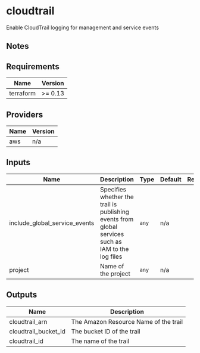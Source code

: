 # cloudtrail

Enable CloudTrail logging for management and service events

## Notes

<!-- BEGINNING OF PRE-COMMIT-TERRAFORM DOCS HOOK -->
## Requirements

| Name | Version |
|------|---------|
| terraform | >= 0.13 |

## Providers

| Name | Version |
|------|---------|
| aws | n/a |

## Inputs

| Name | Description | Type | Default | Required |
|------|-------------|------|---------|:--------:|
| include\_global\_service\_events | Specifies whether the trail is publishing events from global services such as IAM to the log files | `any` | n/a | yes |
| project | Name of the project | `any` | n/a | yes |

## Outputs

| Name | Description |
|------|-------------|
| cloudtrail\_arn | The Amazon Resource Name of the trail |
| cloudtrail\_bucket\_id | The bucket ID of the trail |
| cloudtrail\_id | The name of the trail |

<!-- END OF PRE-COMMIT-TERRAFORM DOCS HOOK -->
